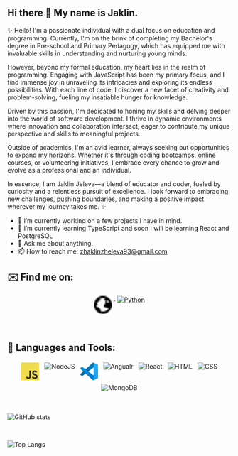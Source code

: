 ## Hi there 👋 My name is Jaklin. 

 ✨ Hello! I'm a passionate individual with a dual focus on education and programming. Currently, I'm on the brink of completing my Bachelor's degree in Pre-school and Primary Pedagogy, which has equipped me with invaluable skills in understanding and nurturing young minds.

 However, beyond my formal education, my heart lies in the realm of programming. Engaging with JavaScript has been my primary focus, and I find immense joy in unraveling its intricacies and exploring its endless possibilities. With each line of code, I discover a new facet of creativity and problem-solving, fueling my insatiable hunger for knowledge.

 Driven by this passion, I'm dedicated to honing my skills and delving deeper into the world of software development. I thrive in dynamic environments where innovation and collaboration intersect, eager to contribute my unique perspective and skills to meaningful projects.

 Outside of academics, I'm an avid learner, always seeking out opportunities to expand my horizons. Whether it's through coding bootcamps, online courses, or volunteering initiatives, I embrace every chance to grow and evolve as a professional and an individual.

 In essence, I am Jaklin Jeleva—a blend of educator and coder, fueled by curiosity and a relentless pursuit of excellence. I look forward to embracing new challenges, pushing boundaries, and making a positive impact wherever my journey takes me. ✨

- 🔭 I’m currently working on a few projects i have in mind.
- 🌱 I’m currently learning TypeScript and soon I will be learning React and PostgreSQL
- 💬 Ask me about anything.
- 📫 How to reach me: zhaklinzheleva93@gmail.com

## ✉️ Find me on:


<p align="center">
 <a href="https://github.com/JaklinJ" target="_blank" rel="noopener noreferrer"> <img src="https://raw.githubusercontent.com/iconic/open-iconic/master/svg/globe.svg" alt="JavaScript" height="40" style="vertical-align:top; margin:4px"> </a>
 <a href="https://www.linkedin.com/in/jacqueline-jeleva-0b1685134/" target="_blank" rel="noopener noreferrer"> <img src="https://cdn.jsdelivr.net/npm/simple-icons@v3/icons/linkedin.svg" alt="Python" height="40" style="vertical-align:top; margin:4px"></a>
</p>

<br />

## 🧰 Languages and Tools:
<p align="center">
<img src="https://raw.githubusercontent.com/github/explore/80688e429a7d4ef2fca1e82350fe8e3517d3494d/topics/javascript/javascript.png" alt="Javascript" height="40" style="vertical-align:top; margin:4px">
<img src="[https://raw.githubusercontent.com/github/explore/80688e429a7d4ef2fca1e82350fe8e3517d3494d/topics/python/python.png](https://camo.githubusercontent.com/36299b4ecc0771cebaf98a3b0f7c7cad021dbfae012653a486def51b574614e0/68747470733a2f2f6d69726f2e6d656469756d2e636f6d2f76322f726573697a653a6669743a3732302f666f726d61743a776562702f312a6d3552594d5f576b6a344c735a6577706967563574672e6a706567)" alt="NodeJS" height="40" style="vertical-align:top; margin:4px">
<img src="https://raw.githubusercontent.com/github/explore/80688e429a7d4ef2fca1e82350fe8e3517d3494d/topics/visual-studio-code/visual-studio-code.png" alt="VS Code" height="40" style="vertical-align:top; margin:4px">
<img src="https://angular.io/assets/images/logos/angular/angular.png" alt="Angualr" height="40" style="vertical-align:top; margin:4px">
<img src="https://w7.pngwing.com/pngs/452/495/png-transparent-react-javascript-angularjs-ionic-github-text-logo-symmetry-thumbnail.png" alt="React" height="40" style="vertical-align:top; margin:4px">
<img src="https://w7.pngwing.com/pngs/1005/511/png-transparent-web-development-html-logo-world-wide-web-consortium-create-html-signature-angle-text-rectangle-thumbnail.png" alt="HTML" height="40" style="vertical-align:top; margin:4px">
<img src="https://upload.wikimedia.org/wikipedia/commons/thumb/d/d5/CSS3_logo_and_wordmark.svg/1452px-CSS3_logo_and_wordmark.svg.png" alt="CSS" height="40" style="vertical-align:top; margin:4px">
<img src="https://w7.pngwing.com/pngs/956/695/png-transparent-mongodb-original-wordmark-logo-icon-thumbnail.png" alt="MongoDB" height="40" style="vertical-align:top; margin:4px">
</p>

<br />

![GitHub stats](https://github-readme-stats.vercel.app/api?username=JaklinJ&show_icons=true&theme=tokyonight)

<br />

![Top Langs](https://github-readme-stats.vercel.app/api/top-langs/?username=JaklinJ&theme=tokyonight)
